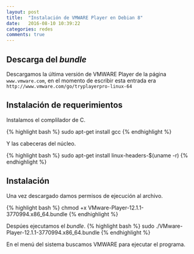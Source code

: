 ```yaml
---
layout: post
title:  "Instalación de VMWARE Player en Debian 8"
date:   2016-08-10 10:39:22
categories: redes
comments: true
---
```


Descarga del *bundle*
---------------------

Descargamos la última versión de VMWARE Player de la página `www.vmware.com`, en el momento de escribir esta entrada era `http://www.vmware.com/go/tryplayerpro-linux-64`

Instalación de requerimientos
-----------------------------

Instalamos el complilador de C.

{% highlight bash %}
sudo apt-get install gcc
{% endhighlight %}

Y las cabeceras del núcleo.

{% highlight bash %}
sudo apt-get install linux-headers-$(uname -r)
{% endhighlight %}

Instalación
-----------

Una vez descargado damos permisos de ejecución al archivo.

{% highlight bash %}
chmod +x VMware-Player-12.1.1-3770994.x86_64.bundle
{% endhighlight %}


Despúes ejecutamos el *bundle*.
{% highlight bash %}
sudo ./VMware-Player-12.1.1-3770994.x86_64.bundle
{% endhighlight %}

En el menú del sistema buscamos VMWARE para ejecutar el programa.

